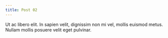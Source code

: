 ```yaml
---
title: Post 02
---
```


Ut ac libero elit. In sapien velit, dignissim non mi vel, mollis euismod metus. Nullam mollis posuere velit eget pulvinar.
